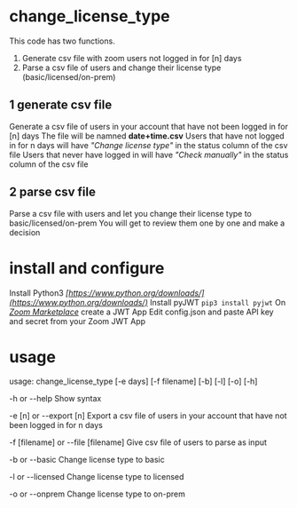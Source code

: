 # change_license_type
This code has two functions.
1. Generate csv file with zoom users not logged in for [n] days
2. Parse a csv file of users and change their license type (basic/licensed/on-prem)

## 1 generate csv file
Generate a csv file of users in your account that have not been logged in for [n] days
The file will be namned **date+time.csv**
Users that have not logged in for n days will have *"Change license type"* in the status column of the csv file
Users that never have logged in will have *"Check manually"* in the status column of the csv file

## 2 parse csv file
Parse a csv file with users and let you change their license type to basic/licensed/on-prem
You will get to review them one by one and make a decision

# install and configure
Install Python3 *[https://www.python.org/downloads/](https://www.python.org/downloads/)*
Install pyJWT `pip3 install pyjwt`
On *[Zoom Marketplace](https://marketplace.zoom.us/docs/guides/build/jwt-app)* create a JWT App
Edit config.json and paste API key and secret from your Zoom JWT App

# usage
usage: change_license_type [-e days] [-f filename] [-b] [-l] [-o] [-h]

-h or --help
Show syntax

-e [n] or --export [n]
Export a csv file of users in your account that have not been logged in for n days

-f [filename] or --file [filename]
Give csv file of users to parse as input

-b or --basic
Change license type to basic

-l or --licensed
Change license type to licensed

-o or --onprem
Change license type to on-prem

